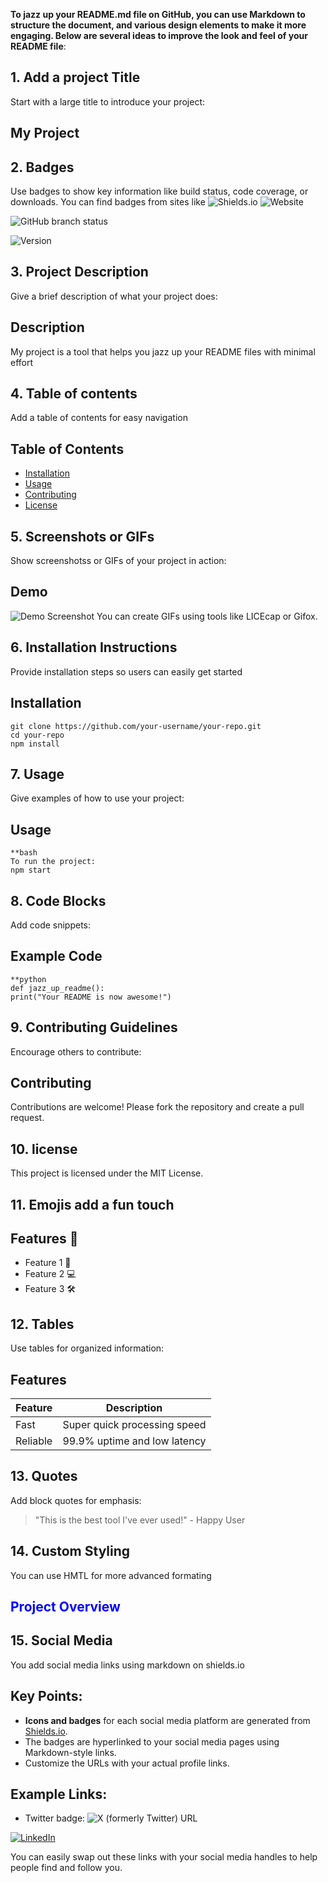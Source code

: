 
**To jazz up your README.md file on GitHub, you can use Markdown to structure the document, and various design elements to make it more engaging. Below are several ideas to improve the look and feel of your README file**:

## 1. Add a project Title

Start with a large title to introduce your project:
## My Project

## 2. Badges

Use badges to show key information like build status, code coverage, or downloads. You can find badges from sites like ![Shields.io](https://shields.io) 
![Website](https://img.shields.io/website?url=https%3A%2F%2Fshields.io)

![GitHub branch status](https://img.shields.io/github/checks-status/ifiok-akpan/jazz_up_readme/main)

![Version](https://img.shields.io/badge/version-1.0.0-blue)

## 3. Project Description

Give a brief description of what your project does:

## Description
My project is a tool that helps you jazz up your README files with minimal  	effort

## 4. Table of contents

Add a table of contents for easy navigation
## Table of Contents
- [Installation](#installation)
- [Usage](#usage)
- [Contributing](#contributing)
- [License](#license)

## 5. Screenshots or GIFs

Show screenshotss or GIFs of your project in action:
## Demo
![Demo Screenshot](https://link-to-your-screenshot.com/screenshot.png)
You can create GIFs using tools like LICEcap or Gifox.

## 6. Installation Instructions

Provide installation steps so users can easily get started
## Installation
	git clone https://github.com/your-username/your-repo.git
	cd your-repo
	npm install

## 7. Usage
Give examples of how to use your project:
## Usage
	**bash
	To run the project:
	npm start

## 8. Code Blocks
Add code snippets:
## Example Code
	**python
	def jazz_up_readme():
	print("Your README is now awesome!")

## 9. Contributing Guidelines
Encourage others to contribute:
## Contributing
Contributions are welcome! Please fork the repository and create a pull request.

## 10. license

This project is licensed under the MIT License.

## 11. Emojis add a fun touch

## Features 🚀
- Feature 1 🎉
- Feature 2 💻
- Feature 3 🛠

## 12. Tables

Use tables for organized information:
## Features
| Feature       | Description                         |
| ------------- | ----------------------------------- |
| Fast          | Super quick processing speed        |
| Reliable      | 99.9% uptime and low latency        |

## 13. Quotes

Add block quotes for emphasis:
> "This is the best tool I've ever used!" - Happy User

## 14. Custom Styling

You can use HMTL for more advanced formating
<h2 style="color:blue">Project Overview</h2>

## 15. Social Media

You add social media links using markdown on shields.io

## Key Points:
- **Icons and badges** for each social media platform are generated from [Shields.io](https://shields.io/).
- The badges are hyperlinked to your social media pages using Markdown-style links.
- Customize the URLs with your actual profile links.

## Example Links:
- Twitter badge:
![X (formerly Twitter) URL](https://img.shields.io/twitter/url?url=https%3A%2F%2Fx.com%2Fiameseme)

[![LinkedIn](https://img.shields.io/badge/LinkedIn-YourProfile-blue?logo=linkedin)](https://www.linkedin.com/in/ifiok-akpan-360b69166/)

You can easily swap out these links with your social media handles to help people find and follow you.

